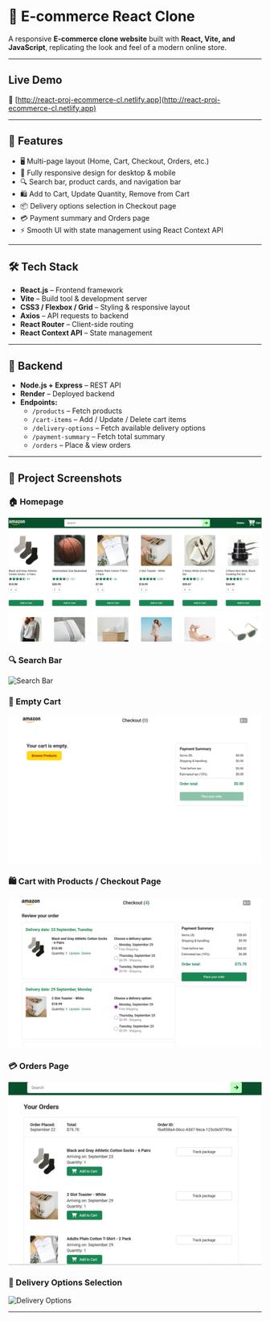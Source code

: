 # 🛒 E-commerce React Clone

A responsive **E-commerce clone website** built with **React, Vite, and JavaScript**, replicating the look and feel of a modern online store.

---

## Live Demo
🔗 [http://react-proj-ecommerce-cl.netlify.app](http://react-proj-ecommerce-cl.netlify.app)

---

## 📌 Features
- 🖥️ Multi-page layout (Home, Cart, Checkout, Orders, etc.)
- 🎨 Fully responsive design for desktop & mobile
- 🔍 Search bar, product cards, and navigation bar
- 🛍️ Add to Cart, Update Quantity, Remove from Cart
- 📦 Delivery options selection in Checkout page
- 💳 Payment summary and Orders page
- ⚡ Smooth UI with state management using React Context API

---

## 🛠️ Tech Stack
- **React.js** – Frontend framework
- **Vite** – Build tool & development server
- **CSS3 / Flexbox / Grid** – Styling & responsive layout
- **Axios** – API requests to backend
- **React Router** – Client-side routing
- **React Context API** – State management

---

## 🔧 Backend
- **Node.js + Express** – REST API
- **Render** – Deployed backend
- **Endpoints:**
  - `/products` – Fetch products
  - `/cart-items` – Add / Update / Delete cart items
  - `/delivery-options` – Fetch available delivery options
  - `/payment-summary` – Fetch total summary
  - `/orders` – Place & view orders

---

## 📸 Project Screenshots

### 🏠 Homepage
![Home Page](screenshots/homepage.png)

### 🔍 Search Bar
![Search Bar](screenshots/searchbar.png)

### 🛒 Empty Cart
![Empty Cart](screenshots/empty-cart.png)

### 🛍️ Cart with Products / Checkout Page
![Cart & Checkout](screenshots/cart-checkout.png)

### 💳 Orders Page
![Orders Page](screenshots/orders.png)

### 🚚 Delivery Options Selection
![Delivery Options](screenshots/delivery-options.png)

---

